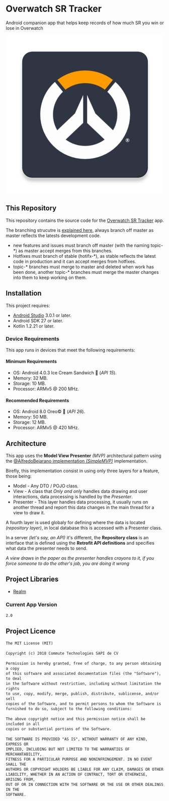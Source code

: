 # Overwatch SR Tracker
Android companion app that helps keep records of how much SR you win or lose in Overwatch

![Icon SR Tracker](./app/src/main/ic_launcher-web.png)

## This Repository

This repository contains the source code for the [Overwatch SR Tracker](https://www.google.com.mx/?gfe_rd=cr&dcr=0&ei=-7eDWu_dFuqr8we4loEY) app.

The branching strucutre is [explained here](https://gist.github.com/digitaljhelms/4287848), 
always branch off master as master reflects the latests development code.

- new features and issues must branch off master (with the naming topic-*) as master accept merges from this branches.
- Hotfixes must branch of stable (hotifx-*), as stable reflects the latest code in production and it can accept merges from hotfixes.
- topic-* branches must merge to master and deleted when work has been done, another topic-* branches must merge the master changes into them to keep working on them.


## Installation

This project requires:
- [Android Studio](https://developer.android.com/studio/index.html?hl=es-419) 3.0.1 or later.
- Android SDK 27 or later.
- Kotlin 1.2.21 or later.

### Device Requirements

This app runs in devices that meet the following requirements:

#### Minimum Requirements
- OS: Android 4.0.3 Ice Cream Sandwich 🍦 (_API 15_).
- Memory: 32 MB.
- Storage: 10 MB.
- Processor: ARMv5 @ 200 MHz.

#### Recommended Requirements
- OS: Android 8.0 Oreo© 🍪 (_API 26_).
- Memory: 50 MB.
- Storage: 12 MB.
- Processor: ARMv5 @ 420 MHz.

## Architecture

This app uses the **Model View Presenter** *(MVP)* architectural pattern
using the [@AlfredoBejarano implementation *(SimpleMVP)*](https://github.com/AlfredoBejarano/AndroidSimpleMVP) implementation.

Birefly, this implementation consist in using only three layers for a feature, those being:
- Model     - Any DTO / POJO class.
- View      - A class that *Only and only* handles data drawing and user interactions, data processing is handled by the *Presenter*.
- Presenter - This layer handles data processing, it usually runs on another thread and report this data changes in the main thread for a view to draw it.

A fourth layer is used globaly for defining where the data is located *(repository layer)*, in local database this is
accessed with a Presenter class.

In a server *(let's say, an API)* it's different, the **Repository class** is an interface that is defined using the **Retrofit API definitions**
and specifies what data the presenter needs to send.

*A view draws in the paper as the presenter handles crayons to it, if you force someone to do the other's job, you are doing it wrong*

## Project Libraries
* [Realm](https://realm.io/)

### Current App Version
```
2.0
```

## Project Licence

```
The MIT License (MIT)

Copyright (c) 2018 Commute Technologies SAPI de CV

Permission is hereby granted, free of charge, to any person obtaining a copy
of this software and associated documentation files (the "Software"), to deal
in the Software without restriction, including without limitation the rights
to use, copy, modify, merge, publish, distribute, sublicense, and/or sell
copies of the Software, and to permit persons to whom the Software is
furnished to do so, subject to the following conditions:

The above copyright notice and this permission notice shall be included in all
copies or substantial portions of the Software.

THE SOFTWARE IS PROVIDED "AS IS", WITHOUT WARRANTY OF ANY KIND, EXPRESS OR
IMPLIED, INCLUDING BUT NOT LIMITED TO THE WARRANTIES OF MERCHANTABILITY,
FITNESS FOR A PARTICULAR PURPOSE AND NONINFRINGEMENT. IN NO EVENT SHALL THE
AUTHORS OR COPYRIGHT HOLDERS BE LIABLE FOR ANY CLAIM, DAMAGES OR OTHER
LIABILITY, WHETHER IN AN ACTION OF CONTRACT, TORT OR OTHERWISE, ARISING FROM,
OUT OF OR IN CONNECTION WITH THE SOFTWARE OR THE USE OR OTHER DEALINGS IN THE
SOFTWARE.
